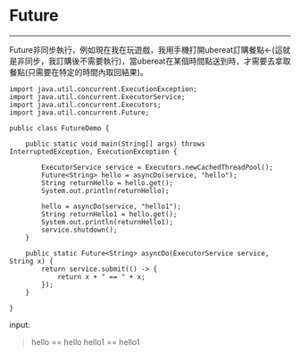 # Future
---
Future非同步執行，例如現在我在玩遊戲，我用手機打開ubereat訂購餐點<-(這就是非同步，我訂購後不需要執行)，當ubereat在某個時間點送到時，才需要去拿取餐點(只需要在特定的時間內取回結果)。

	import java.util.concurrent.ExecutionException;
	import java.util.concurrent.ExecutorService;
	import java.util.concurrent.Executors;
	import java.util.concurrent.Future;

	public class FutureDemo {

		public static void main(String[] args) throws InterruptedException, ExecutionException {

			ExecutorService service = Executors.newCachedThreadPool();
			Future<String> hello = asyncDo(service, "hello");
			String returnHello = hello.get();
			System.out.println(returnHello);

			hello = asyncDo(service, "hello1");
			String returnHello1 = hello.get();
			System.out.println(returnHello1);
			service.shutdown();
		}

		public static Future<String> asyncDo(ExecutorService service, String x) {
			return service.submit(() -> {
				return x + " == " + x;
			});
		}

	}

input:
>hello == hello
hello1 == hello1
